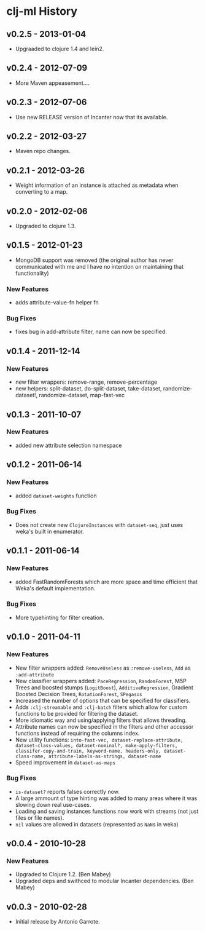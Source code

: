 # clj-ml History

## v0.2.5 - 2013-01-04

 * Upgraaded to clojure 1.4 and lein2.

## v0.2.4 - 2012-07-09

 * More Maven appeasement....

## v0.2.3 - 2012-07-06

 * Use new RELEASE version of Incanter now that its available.

## v0.2.2 - 2012-03-27

 * Maven repo changes.

## v0.2.1 - 2012-03-26

 * Weight information of an instance is attached as metadata when converting to a map.

## v0.2.0 - 2012-02-06

 * Upgraded to clojure 1.3.

## v0.1.5 - 2012-01-23

 * MongoDB support was removed (the original author has never
 communicated with me and I have no intention on maintaining that
 functionality)

### New Features
 * adds attribute-value-fn helper fn

### Bug Fixes
  * fixes bug in add-attribute filter, name can now be specified.

## v0.1.4 - 2011-12-14

### New Features
  * new filter wrappers: remove-range, remove-percentage
  * new helpers: split-dataset, do-split-dataset, take-dataset,
                 randomize-dataset!, randomize-dataset, map-fast-vec


## v0.1.3 - 2011-10-07

### New Features
  * added new attribute selection namespace


## v0.1.2 - 2011-06-14

### New Features
  * added `dataset-weights` function

### Bug Fixes
  * Does not create new `ClojureInstances` with `dataset-seq`, just uses weka's built in enumerator.

## v0.1.1 - 2011-06-14

### New Features
  * added FastRandomForests which are more space and time efficient that Weka's default implementation.

### Bug Fixes
  * More typehinting for filter creation.

## v0.1.0 - 2011-04-11

### New Features
  * New filter wrappers added: `RemoveUseless` as `:remove-useless`, `Add` as `:add-attribute`
  * New classifier wrappers added: `PaceRegression`, `RandomForest`, M5P Trees and boosted stumps (`LogitBoost`), `AdditiveRegression`, Gradient Boosted Decision Trees, `RotationForest`, `SPegasos`
  * Increased the number of options that can be specified for classifiers.
  * Adds `:clj-streamable` and `:clj-batch` filters which allow for custom
  functions to be provided for filtering the dataset.
  * More idiomatic way and using/applying filters that allows threading.
  * Attribute names can now be specified in the filters and other accessor functions instead of requiring the columns index.
  * New utility functions: `into-fast-vec, dataset-replace-attribute, dataset-class-values, dataset-nominal?, make-apply-filters, classifer-copy-and-train, keyword-name, headers-only, dataset-class-name, attribute-labels-as-strings, dataset-name`
  * Speed improvement in `dataset-as-maps`

### Bug Fixes
  * `is-dataset?` reports falses correctly now.
  * A large ammount of type hinting was added to many areas where it was slowing down real use-cases.
  * Loading and saving instances functions now work with streams (not just files or file names).
  * `nil` values are allowed in datasets (represented as `NaN`s in weka)


## v0.0.4 - 2010-10-28

### New Features
  * Upgraded to Clojure 1.2. (Ben Mabey)
  * Upgraded deps and swithced to modular Incanter dependencies. (Ben Mabey)



## v0.0.3 - 2010-02-28

 * Initial release by Antonio Garrote.
